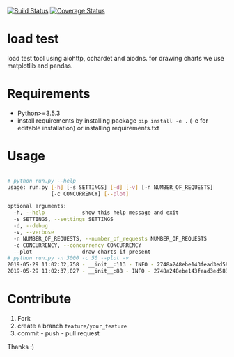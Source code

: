 
[![Build Status](https://travis-ci.org/sonic182/load_test_aiohttp.svg?branch=master)](https://travis-ci.org/sonic182/load_test_aiohttp)
[![Coverage Status](https://coveralls.io/repos/github/sonic182/load_test_aiohttp/badge.svg?branch=master)](https://coveralls.io/github/sonic182/load_test_aiohttp?branch=master)

# load test

load test tool using aiohttp, cchardet and aiodns. for drawing charts we use matplotlib and pandas.

# Requirements

* Python>=3.5.3
* install requirements by installing package `pip install -e .` (-e for editable installation) or installing requirements.txt


# Usage

```bash

# python run.py --help
usage: run.py [-h] [-s SETTINGS] [-d] [-v] [-n NUMBER_OF_REQUESTS]
              [-c CONCURRENCY] [--plot]

optional arguments:
  -h, --help            show this help message and exit
  -s SETTINGS, --settings SETTINGS
  -d, --debug
  -v, --verbose
  -n NUMBER_OF_REQUESTS, --number_of_requests NUMBER_OF_REQUESTS
  -c CONCURRENCY, --concurrency CONCURRENCY
  --plot                draw charts if present
# python run.py -n 3000 -c 50 --plot -v
2019-05-29 11:02:32,758 - __init__:113 - INFO - 2748a248ebe143fead3ed58396df4fda - Starting script... -
2019-05-29 11:02:37,027 - __init__:88 - INFO - 2748a248ebe143fead3ed58396df4fda - done - min=15.725; max=129.479; mean=67.37412766666667; stdev=13.231390347536328; codes.200=3000; concurrency=50; requests=3000;
```

# Contribute

1. Fork
2. create a branch `feature/your_feature`
3. commit - push - pull request

Thanks :)
